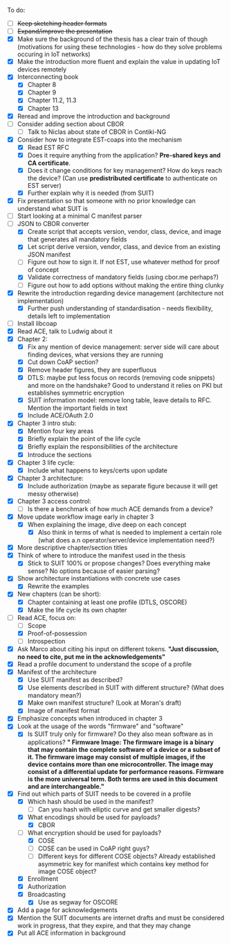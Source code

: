 To do:

- [ ] ~~Keep sketching header formats~~
- [ ] ~~Expand/improve the presentation~~
- [x] Make sure the background of the thesis has a clear train of though (motivations for using these technologies - how do they solve problems occuring in IoT networks)
- [x] Make the introduction more fluent and explain the value in updating IoT devices remotely
- [x] Interconnecting book
  - [x] Chapter 8
  - [x] Chapter 9
  - [x] Chapter 11.2, 11.3
  - [x] Chapter 13
- [x] Reread and improve the introduction and background
- [ ] Consider adding section about CBOR
  - [ ] Talk to Niclas about state of CBOR in Contiki-NG
- [x] Consider how to integrate EST-coaps into the mechanism
  - [x] Read EST RFC
  - [x] Does it require anything from the application? <b>Pre-shared keys and CA certificate</b>.
  - [x] Does it change conditions for key management? How do keys reach the device? (Can use <b>predistributed certificate</b> to authenticate on EST server)
  - [x] Further explain why it is needed (from SUIT)
- [x] Fix presentation so that someone with no prior knowledge can understand what SUIT is
- [ ] Start looking at a minimal C manifest parser
- [ ] JSON to CBOR converter
  - [x] Create script that accepts version, vendor, class, device, and image that generates all mandatory fields
  - [x] Let script derive version, vendor, class, and device from an existing JSON manifest
  - [ ] Figure out how to sign it. If not EST, use whatever method for proof of concept
  - [x] Validate correctness of mandatory fields (using cbor.me perhaps?)
  - [ ] Figure out how to add options without making the entire thing clunky
- [x] Rewrite the introduction regarding device management (architecture not implementation)
  - [x] Further push understanding of standardisation - needs flexibility, details left to implementation
- [ ] Install libcoap
- [x] Read ACE, talk to Ludwig about it
- [x] Chapter 2:
  - [x] Fix any mention of device management: server side will care about finding devices, what versions they are running
  - [x] Cut down CoAP section?
  - [x] Remove header figures, they are superfluous
  - [x] DTLS: maybe put less focus on records (removing code snippets) and more on the handshake? Good to understand it relies on PKI but establishes symmetric encryption
  - [x] SUIT information model: remove long table, leave details to RFC. Mention the important fields in text
  - [x] Include ACE/OAuth 2.0
- [x] Chapter 3 intro stub:
  - [x] Mention four key areas
  - [x] Briefly explain the point of the life cycle
  - [x] Briefly explain the responsibilities of the architecture
  - [x] Introduce the sections
- [x] Chapter 3 life cycle:
  - [x] Include what happens to keys/certs upon update
- [x] Chapter 3 architecture:
  - [x] Include authorization (maybe as separate figure because it will get messy otherwise)
- [x] Chapter 3 access control:
  - [ ] Is there a benchmark of how much ACE demands from a device?
- [x] Move update workflow image early in chapter 3
  - [x] When explaining the image, dive deep on each concept
    - [x] Also think in terms of what is needed to implement a certain role (what does a.n operator/server/device implementation need?)
- [x] More descriptive chapter/section titles
- [x] Think of where to introduce the manifest used in the thesis
  - [x] Stick to SUIT 100% or propose changes? Does everything make sense? No options because of easier parsing?
- [x] Show architecture instantiations with concrete use cases
  - [x] Rewrite the examples
- [x] New chapters (can be short):
  - [x] Chapter containing at least one profile (DTLS, OSCORE)
  - [x] Make the life cycle its own chapter
- [ ] Read ACE, focus on:
  - [ ] Scope
  - [x] Proof-of-possession
  - [ ] Introspection
- [x] Ask Marco about citing his input on different tokens. <b>"Just discussion, no need to cite, put me in the acknowledgements"</b>
- [x] Read a profile document to understand the scope of a profile
- [x] Manifest of the architecture
  - [x] Use SUIT manifest as described?
  - [x] Use elements described in SUIT with different structure? (What does mandatory mean?)
  - [x] Make own manifest structure? (Look at Moran's draft)
  - [x] Image of manifest format
- [x] Emphasize concepts when introduced in chapter 3
- [x] Look at the usage of the words "firmware" and "software"
  - [x] Is SUIT truly only for firmware? Do they also mean software as in applications? <b>" Firmware Image: The firmware image is a binary that may contain      the complete software of a device or a subset of it.  The firmware      image may consist of multiple images, if the device contains more      than one microcontroller.  The image may consist of a differential      update for performance reasons.  Firmware is the more universal      term.  Both terms are used in this document and are      interchangeable."</b>
- [x] Find out which parts of SUIT needs to be covered in a profile
  - [x] Which hash should be used in the manifest?
    - [ ] Can you hash with elliptic curve and get smaller digests?
  - [x] What encodings should be used for payloads?
    - [x] CBOR
  - [ ] What encryption should be used for payloads?
    - [x] COSE
    - [ ] COSE can be used in CoAP right guys?
    - [ ] Different keys for different COSE objects? Already established asymmetric key for manifest which contains key method for image COSE object?
  - [x] Enrollment
  - [x] Authorization
  - [x] Broadcasting
    - [x] Use as segway for OSCORE
- [x] Add a page for acknowledgements
- [x] Mention the SUIT documents are internet drafts and must be considered work in progress, that they expire, and that they may change
- [x] Put all ACE information in background
